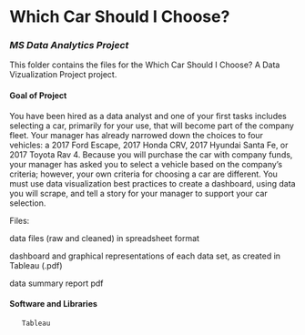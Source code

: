 # Which Car Should I Choose? 

### *MS Data Analytics Project*

This folder contains the files for the Which Car Should I Choose? A Data Vizualization Project project. 


#### Goal of Project

You have been hired as a data analyst and one of your first tasks includes selecting a car, primarily for your use, that will become part of the company fleet. Your manager has already narrowed down the choices to four vehicles: a 2017 Ford Escape, 2017 Honda CRV, 2017 Hyundai Santa Fe, or 2017 Toyota Rav 4. Because you will purchase the car with company funds, your manager has asked you to select a vehicle based on the company’s criteria; however, your own criteria for choosing a car are different. You must use data visualization best practices to create a dashboard, using data you will scrape, and tell a story for your manager to support your car selection.

Files: 

data files (raw and cleaned) in spreadsheet format

dashboard and graphical representations of each data set, as created in Tableau (.pdf)

data summary report pdf

#### Software and Libraries

       Tableau
